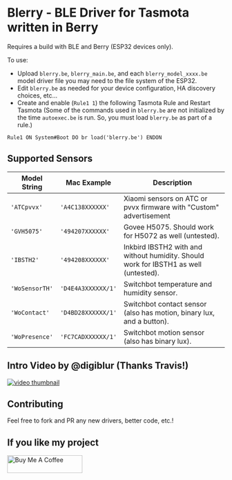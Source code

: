 # Blerry - BLE Driver for Tasmota written in Berry

Requires a build with BLE and Berry (ESP32 devices only).

To use: 
- Upload `blerry.be`, `blerry_main.be`, and each `blerry_model_xxxx.be` model driver file you may need to the file system of the ESP32.
- Edit `blerry.be` as needed for your device configuration, HA discovery choices, etc...
- Create and enable (`Rule1 1`) the following Tasmota Rule and Restart Tasmota (Some of the commands used in `blerry.be` are not initialized by the time `autoexec.be` is run. So, you must load `blerry.be` as part of a rule.)
```
Rule1 ON System#Boot DO br load('blerry.be') ENDON
```

## Supported Sensors

| Model String | Mac Example | Description |
| ------------ | ----------- | ----------- |
| `'ATCpvvx'` | `'A4C138XXXXXX'` | Xiaomi sensors on ATC or pvvx firmware with "Custom" advertisement  |
| `'GVH5075'` | `'494207XXXXXX'` | Govee H5075. Should work for H5072 as well (untested). |
| `'IBSTH2'` | `'494208XXXXXX'` | Inkbird IBSTH2 with and without humidity. Should work for IBSTH1 as well (untested). |
| `'WoSensorTH'` | `'D4E4A3XXXXXX/1'` | Switchbot temperature and humidity sensor. |
| `'WoContact'` | `'D4BD28XXXXXX/1'` | Switchbot contact sensor (also has motion, binary lux, and a button). |
| `'WoPresence'` | `'FC7CADXXXXXX/1'` | Switchbot motion sensor (also has binary lux). |


## Intro Video by @digiblur (Thanks Travis!)

[![video thumbnail](http://img.youtube.com/vi/oJmDRkKnzFc/0.jpg)](http://www.youtube.com/watch?v=oJmDRkKnzFc "Tasmota ESP32 Bluetooth Blerry How To - Temperatures into Home Assistant")

## Contributing

Feel free to fork and PR any new drivers, better code, etc.!

## If you like my project

<a href="https://www.buymeacoffee.com/tonyfav" target="_blank"><img src="https://cdn.buymeacoffee.com/buttons/default-orange.png" alt="Buy Me A Coffee" height="41" width="174"></a>
